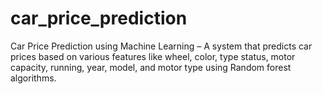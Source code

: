# car_price_prediction
Car Price Prediction using Machine Learning – A system that predicts car prices based on various features like wheel, color, type status, motor capacity, running, year, model, and motor type using Random forest algorithms.

